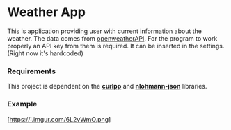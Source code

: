 # Weather App

This is application providing user with current information about the weather. 
The data comes from [openweatherAPI](https://openweathermap.org/api). For the program to work properly an
API key from them is required. It can be inserted in the settings.(Right now it's hardcoded)


### Requirements 
This project is dependent on the [**curlpp**](http://www.curlpp.org/) and [**nlohmann-json**](https://github.com/nlohmann/json#implicit-conversions) libraries.


### Example

[https://i.imgur.com/6L2vWmO.png]